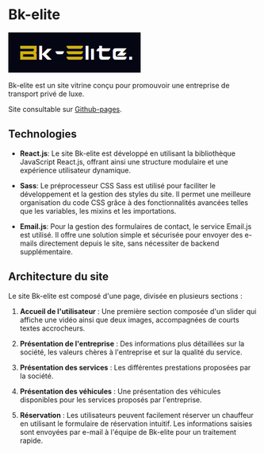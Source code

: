 # Bk-elite

![Logo_Bk-elite](./src/Medias/Image/Main/logo.jpg)

Bk-elite est un site vitrine conçu pour promouvoir une entreprise de transport privé de luxe.

Site consultable sur [Github-pages](https://gregoirepaul84.github.io/Bk-elite/).

## Technologies

- **React.js**: Le site Bk-elite est développé en utilisant la bibliothèque JavaScript React.js, offrant ainsi une structure modulaire et une expérience utilisateur dynamique.

- **Sass**: Le préprocesseur CSS Sass est utilisé pour faciliter le développement et la gestion des styles du site. Il permet une meilleure organisation du code CSS grâce à des fonctionnalités avancées telles que les variables, les mixins et les importations.

- **Email.js**: Pour la gestion des formulaires de contact, le service Email.js est utilisé. Il offre une solution simple et sécurisée pour envoyer des e-mails directement depuis le site, sans nécessiter de backend supplémentaire.

## Architecture du site

Le site Bk-elite est composé d'une page, divisée en plusieurs sections :

1. **Accueil de l'utilisateur** : Une première section composée d'un slider qui affiche une vidéo ainsi que deux images, accompagnées de courts textes accrocheurs.

2. **Présentation de l'entreprise** : Des informations plus détaillées sur la société, les valeurs chères à l'entreprise et sur la qualité du service.

3. **Présentation des services** : Les différentes prestations proposées par la société.

4. **Présentation des véhicules** : Une présentation des véhicules disponibles pour les services proposés par l'entreprise.

5. **Réservation** : Les utilisateurs peuvent facilement réserver un chauffeur en utilisant le formulaire de réservation intuitif. Les informations saisies sont envoyées par e-mail à l'équipe de Bk-elite pour un traitement rapide.
